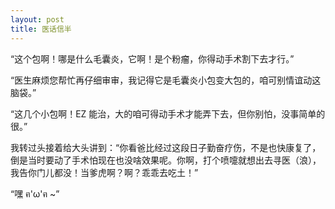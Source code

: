 ```yaml
---
layout: post
title: 医话信半
---
```


“这个包啊！哪是什么毛囊炎，它啊！是个粉瘤，你得动手术割下去才行。”

“医生麻烦您帮忙再仔细审审，我记得它是毛囊炎小包变大包的，咱可别情谊动这脑袋。”

“这几个小包啊！EZ 能治，大的咱可得动手术才能弄下去，但你别怕，没事简单的很。”

我转过头接着给大头讲到：“你看爸比经过这段日子勤奋疗伤，不是也快康复了，倒是当时要动了手术怕现在也没啥效果呢。你啊，打个喷嚏就想出去寻医（浪），我告你门儿都没！当爹虎啊？啊？乖乖去吃土！”

“嘿 ฅ'ω'ฅ ~”